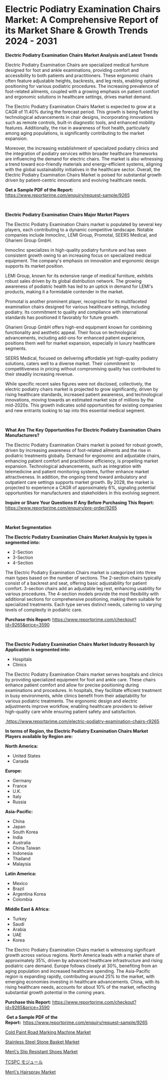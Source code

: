 <p><h1>Electric Podiatry Examination Chairs Market: A Comprehensive Report of its Market Share & Growth Trends 2024 - 2031</h1></p><p><strong>Electric Podiatry Examination Chairs Market Analysis and Latest Trends</strong></p>
<p><p>Electric Podiatry Examination Chairs are specialized medical furniture designed for foot and ankle examinations, providing comfort and accessibility to both patients and practitioners. These ergonomic chairs often feature adjustable heights, backrests, and leg rests, enabling optimal positioning for various podiatric procedures. The increasing prevalence of foot-related ailments, coupled with a growing emphasis on patient comfort and ergonomic solutions in healthcare settings, drives market demand.</p><p>The Electric Podiatry Examination Chairs Market is expected to grow at a CAGR of 11.40% during the forecast period. This growth is being fueled by technological advancements in chair designs, incorporating innovations such as remote controls, built-in diagnostic tools, and enhanced mobility features. Additionally, the rise in awareness of foot health, particularly among aging populations, is significantly contributing to the market expansion. </p><p>Moreover, the increasing establishment of specialized podiatry clinics and the integration of podiatry services within broader healthcare frameworks are influencing the demand for electric chairs. The market is also witnessing a trend toward eco-friendly materials and energy-efficient systems, aligning with the global sustainability initiatives in the healthcare sector. Overall, the Electric Podiatry Examination Chairs Market is poised for substantial growth driven by patient-centric innovations and evolving healthcare needs.</p></p>
<p><strong>Get a Sample PDF of the Report:&nbsp;</strong> <a href="https://www.reportprime.com/enquiry/request-sample/9265">https://www.reportprime.com/enquiry/request-sample/9265</a></p>
<p>&nbsp;</p>
<p><strong>Electric Podiatry Examination Chairs Major Market Players</strong></p>
<p><p>The Electric Podiatry Examination Chairs market is populated by several key players, each contributing to a dynamic competitive landscape. Notable companies include Inmoclinc, LEMI Group, Promotal, SEERS Medical, and Gharieni Group GmbH. </p><p>Inmoclinc specializes in high-quality podiatry furniture and has seen consistent growth owing to an increasing focus on specialized medical equipment. The company's emphasis on innovation and ergonomic design supports its market position. </p><p>LEMI Group, known for its extensive range of medical furniture, exhibits robust sales driven by its global distribution network. The growing awareness of podiatric health has led to an uptick in demand for LEMI's products, making it a formidable contender in the market.</p><p>Promotal is another prominent player, recognized for its multifaceted examination chairs designed for various healthcare settings, including podiatry. Its commitment to quality and compliance with international standards has positioned it favorably for future growth.</p><p>Gharieni Group GmbH offers high-end equipment known for combining functionality and aesthetic appeal. Their focus on technological advancements, including add-ons for enhanced patient experience, positions them well for market expansion, especially in luxury healthcare segments. </p><p>SEERS Medical, focused on delivering affordable yet high-quality podiatry solutions, caters well to a diverse market. Their commitment to competitiveness in pricing without compromising quality has contributed to their steadily increasing revenue. </p><p>While specific recent sales figures were not disclosed, collectively, the electric podiatry chairs market is projected to grow significantly, driven by rising healthcare standards, increased patient awareness, and technological innovations, moving towards an estimated market size of millions by the mid-2020s. This growth indicates solid opportunities for existing companies and new entrants looking to tap into this essential medical segment.</p></p>
<p>&nbsp;</p>
<p><strong>What Are The Key Opportunities For Electric Podiatry Examination Chairs Manufacturers?</strong></p>
<p><p>The Electric Podiatry Examination Chairs market is poised for robust growth, driven by increasing awareness of foot-related ailments and the rise in podiatric treatments globally. Demand for ergonomic and adjustable chairs, enhancing patient comfort and practitioner efficiency, is propelling market expansion. Technological advancements, such as integration with telemedicine and patient monitoring systems, further enhance market attractiveness. In addition, the ongoing trend toward ambulatory and outpatient care settings supports market growth. By 2028, the market is projected to experience a CAGR of approximately 6%, signaling potential opportunities for manufacturers and stakeholders in this evolving segment.</p></p>
<p><strong>Inquire or Share Your Questions If Any Before Purchasing This Report:</strong> <a href="https://www.reportprime.com/enquiry/pre-order/9265">https://www.reportprime.com/enquiry/pre-order/9265</a></p>
<p>&nbsp;</p>
<p><strong>Market Segmentation</strong></p>
<p><strong>The Electric Podiatry Examination Chairs Market Analysis by types is segmented into:</strong></p>
<p><ul><li>2-Section</li><li>3-Section</li><li>4-Section</li></ul></p>
<p><p>The Electric Podiatry Examination Chairs market is categorized into three main types based on the number of sections. The 2-section chairs typically consist of a backrest and seat, offering basic adjustability for patient comfort. 3-section chairs add an adjustable leg rest, enhancing usability for various procedures. The 4-section models provide the most flexibility with additional sections for comprehensive positioning, making them suitable for specialized treatments. Each type serves distinct needs, catering to varying levels of complexity in podiatric care.</p></p>
<p><strong>Purchase this Report:&nbsp;</strong><a href="https://www.reportprime.com/checkout?id=9265&price=3590">https://www.reportprime.com/checkout?id=9265&price=3590</a></p>
<p>&nbsp;</p>
<p><strong>The Electric Podiatry Examination Chairs Market Industry Research by Application is segmented into:</strong></p>
<p><ul><li>Hospitals</li><li>Clinics</li></ul></p>
<p><p>The Electric Podiatry Examination Chairs market serves hospitals and clinics by providing specialized equipment for foot and ankle care. These chairs enhance patient comfort and allow for precise positioning during examinations and procedures. In hospitals, they facilitate efficient treatment in busy environments, while clinics benefit from their adaptability for various podiatric treatments. The ergonomic design and electric adjustments improve workflow, enabling healthcare providers to deliver high-quality care while ensuring patient safety and satisfaction.</p></p>
<p><a href="https://www.reportprime.com/electric-podiatry-examination-chairs-r9265">&nbsp;https://www.reportprime.com/electric-podiatry-examination-chairs-r9265</a></p>
<p><strong>In terms of Region, the Electric Podiatry Examination Chairs Market Players available by Region are:</strong></p>
<p>
    <p> <strong> North America: </strong>
        <ul>
            <li>United States</li>
            <li>Canada</li>
        </ul>
        </p> 
    <p> <strong> Europe: </strong>
        <ul>
            <li>Germany</li>
            <li>France</li>
            <li>U.K.</li>
            <li>Italy</li>
            <li>Russia</li>
        </ul>
        </p> 
    <p> <strong> Asia-Pacific: </strong>
        <ul>
            <li>China</li>
            <li>Japan</li>
            <li>South Korea</li>
            <li>India</li>
            <li>Australia</li>
            <li>China Taiwan</li>
            <li>Indonesia</li>
            <li>Thailand</li>
            <li>Malaysia</li>
        </ul>
        </p> 
    <p> <strong> Latin America: </strong>
        <ul>
            <li>Mexico</li>
            <li>Brazil</li>
            <li>Argentina Korea</li>
            <li>Colombia</li>
        </ul>
        </p> 
    <p> <strong> Middle East & Africa: </strong>
        <ul>
            <li>Turkey</li>
            <li>Saudi</li>
            <li>Arabia</li>
            <li>UAE</li>
            <li>Korea</li>
        </ul>
    </p>
    </p>
<p><p>The Electric Podiatry Examination Chairs market is witnessing significant growth across various regions. North America leads with a market share of approximately 35%, driven by advanced healthcare infrastructure and rising podiatric care demand. Europe follows closely at 30%, benefiting from an aging population and increased healthcare spending. The Asia-Pacific region is expanding rapidly, contributing around 25% to the market, with emerging economies investing in healthcare advancements. China, with its rising healthcare needs, accounts for about 10% of the market, reflecting substantial growth potential in the coming years.</p></p>
<p><strong>Purchase this Report: </strong><a href="https://www.reportprime.com/checkout?id=9265&price=3590">https://www.reportprime.com/checkout?id=9265&price=3590</a></p>
<p>&nbsp;<strong>Get a Sample PDF of the Report:&nbsp;&nbsp;</strong><a href="https://www.reportprime.com/enquiry/request-sample/9265">https://www.reportprime.com/enquiry/request-sample/9265</a></p>
<p><strong></strong></p>
<p><p><a href="https://www.linkedin.com/pulse/strategic-roadmap-success-global-cold-paint-road-marking-machine-pnlff?trackingId=UXRIvQVeSEKmH%2FF1Y%2FuLlg%3D%3D">Cold Paint Road Marking Machine Market</a></p><p><a href="https://github.com/LacThu1/Market-Research-Report-List-1/blob/main/stainless-steel-stone-basket-market.md">Stainless Steel Stone Basket Market</a></p><p><a href="https://issuu.com/reportprime-2/docs/mens-slip-resistant-shoes-market-si_f9428501b9bed0">Men\'s Slip Resistant Shoes Market</a></p><p><a href="https://medium.com/@raap8632/tcspc-module-market-%E3%81%AE%E3%82%B0%E3%83%AD%E3%83%BC%E3%83%90%E3%83%AB%E5%B8%82%E5%A0%B4%E6%A6%82%E8%A6%81%E3%81%AF-%E4%B8%96%E7%95%8C%E3%81%8A%E3%82%88%E3%81%B3%E4%B8%BB%E8%A6%81%E5%B8%82%E5%A0%B4%E3%81%AB%E3%81%8A%E3%81%91%E3%82%8B%E6%A5%AD%E7%95%8C%E3%81%AB%E5%BD%B1%E9%9F%BF%E3%82%92%E4%B8%8E%E3%81%88%E3%82%8B%E4%B8%BB%E8%A6%81%E3%81%AA%E3%83%88%E3%83%AC%E3%83%B3%E3%83%89%E3%81%AB%E3%81%A4%E3%81%84%E3%81%A6-%E7%8B%AC%E8%87%AA%E3%81%AE%E8%A6%96%E7%82%B9%E3%82%92%E6%8F%90%E4%BE%9B%E3%81%97%E3%81%BE%E3%81%99-4871c7d6a588">TCSPC モジュール</a></p><p><a href="https://issuu.com/reportprime-2/docs/mens-hairspray-market-size-2030.ppt_d5d026867ab994">Men\'s Hairspray Market</a></p></p>